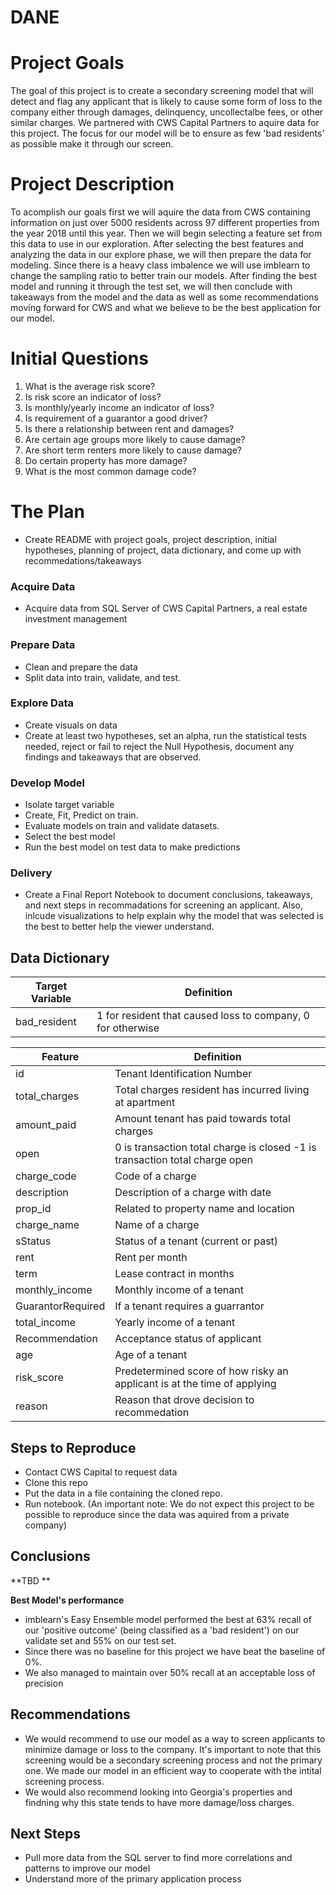 # DANE

# Project Goals

The goal of this project is to create a secondary screening model that will detect and flag any applicant that is likely to cause some form of loss to the company either through damages, delinquency, uncollectalbe fees, or other similar charges. We partnered with CWS Capital Partners to aquire data for this project. The focus for our model will be to ensure as few 'bad residents' as possible make it through our screen.

# Project Description

To acomplish our goals first we will aquire the data from CWS containing information on just over 5000 residents across 97 different properties from the year 2018 until this year. Then we will begin selecting a feature set from this data to use in our exploration. After selecting the best features and analyzing the data in our explore phase, we will then prepare the data for modeling. Since there is a heavy class imbalence we will use imblearn to change the sampling ratio to better train our models. After finding the best model and running it through the test set, we will then conclude with takeaways from the model and the data as well as some recommendations moving forward for CWS and what we believe to be the best application for our model.

# Initial Questions
1. What is the average risk score?
2. Is risk score an indicator of loss?
3. Is monthly/yearly income an indicator of loss?
4. Is requirement of a guarantor a good driver?
5. Is there a relationship between rent and damages?
6. Are certain age groups more likely to cause damage?
7. Are short term renters more likely to cause damage?
8. Do certain property has more damage?
9. What is the most common damage code?


# The Plan

 - Create README with project goals, project description, initial hypotheses, planning of project, data dictionary, and come up with recommedations/takeaways

### Acquire Data
 - Acquire data from SQL Server of CWS Capital Partners, a real estate investment management
### Prepare Data

 - Clean and prepare the data 
 - Split data into train, validate, and test.
 
### Explore Data

- Create visuals on data 
- Create at least two hypotheses, set an alpha, run the statistical tests needed, reject or fail to reject the Null Hypothesis, document any findings and takeaways that are observed.

### Develop Model

 - Isolate target variable
 - Create, Fit, Predict on train.
 - Evaluate models on train and validate datasets.
 - Select the best model
 - Run the best model on test data to make predictions
 
### Delivery  
 - Create a Final Report Notebook to document conclusions, takeaways, and next steps in recommadations for screening an applicant. Also, inlcude visualizations to help explain why the model that was selected is the best to better help the viewer understand. 


## Data Dictionary


| Target Variable |     Definition     |
| --------------- | ------------------ |
|      bad_resident    | 1 for resident that caused loss to company, 0 for otherwise |

| Feature  | Definition |
| ------------- | ------------- |
| id | Tenant Identification Number |
| total_charges | Total charges resident has incurred living at apartment   |
| amount_paid | Amount tenant has paid towards total charges |
| open |  0 is transaction total charge is closed -1 is transaction total charge open|
| charge_code | Code of a charge  |
| description | Description of a charge with date|
| prop_id | Related to property name and location  |
| charge_name | Name of a charge  |
| sStatus | Status of a tenant (current or past) |
| rent | Rent per month |
| term | Lease contract in months |  
| monthly_income | Monthly income of a tenant |
| GuarantorRequired | If a tenant requires a guarrantor |
| total_income | Yearly income of a tenant |
| Recommendation | Acceptance status of applicant |
| age | Age of a tenant |
| risk_score | Predetermined score of how risky an applicant is at the time of applying |
| reason | Reason that drove decision to recommedation |



## Steps to Reproduce

- Contact CWS Capital to request data
- Clone this repo
- Put the data in a file containing the cloned repo.
- Run notebook.
(An important note: We do not expect this project to be possible to reproduce since the data was aquired from a private company)

## Conclusions

**TBD **


 
**Best Model's performance**
- imblearn's Easy Ensemble model performed the best at 63% recall of our 'positive outcome' (being classified as a 'bad resident') on our validate set and 55% on our test set.
- Since there was no baseline for this project we have beat the baseline of 0%.
- We also managed to maintain over 50% recall at an acceptable loss of precision

## Recommendations
- We would recommend to use our model as a way to screen applicants to minimize damage or loss to the company. It's important to note that this screening would be a secondary screening process and not the primary one. We made our model in an efficient way to cooperate with the intital screening process.
- We would also recommend looking into Georgia's properties and findning why this state tends to have more damage/loss charges.

## Next Steps

- Pull more data from the SQL server to find more correlations and patterns to improve our model
- Understand more of the primary application process
